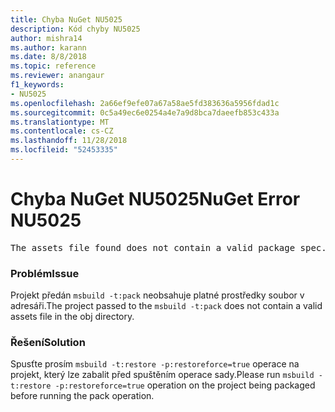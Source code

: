 ```yaml
---
title: Chyba NuGet NU5025
description: Kód chyby NU5025
author: mishra14
ms.author: karann
ms.date: 8/8/2018
ms.topic: reference
ms.reviewer: anangaur
f1_keywords:
- NU5025
ms.openlocfilehash: 2a66ef9efe07a67a58ae5fd383636a5956fdad1c
ms.sourcegitcommit: 0c5a49ec6e0254a4e7a9d8bca7daeefb853c433a
ms.translationtype: MT
ms.contentlocale: cs-CZ
ms.lasthandoff: 11/28/2018
ms.locfileid: "52453335"
---
```

# <a name="nuget-error-nu5025"></a><span data-ttu-id="ed4ce-103">Chyba NuGet NU5025</span><span class="sxs-lookup"><span data-stu-id="ed4ce-103">NuGet Error NU5025</span></span>
<pre>The assets file found does not contain a valid package spec. Try restoring the project again. The location of the assets file is F:\project\obj\project.assets.json.</pre>

### <a name="issue"></a><span data-ttu-id="ed4ce-104">Problém</span><span class="sxs-lookup"><span data-stu-id="ed4ce-104">Issue</span></span>

<span data-ttu-id="ed4ce-105">Projekt předán `msbuild -t:pack` neobsahuje platné prostředky soubor v adresáři.</span><span class="sxs-lookup"><span data-stu-id="ed4ce-105">The project passed to the `msbuild -t:pack` does not contain a valid assets file in the obj directory.</span></span>


### <a name="solution"></a><span data-ttu-id="ed4ce-106">Řešení</span><span class="sxs-lookup"><span data-stu-id="ed4ce-106">Solution</span></span>

<span data-ttu-id="ed4ce-107">Spusťte prosím `msbuild -t:restore -p:restoreforce=true` operace na projekt, který lze zabalit před spuštěním operace sady.</span><span class="sxs-lookup"><span data-stu-id="ed4ce-107">Please run `msbuild -t:restore -p:restoreforce=true` operation on the project being packaged before running the pack operation.</span></span>

